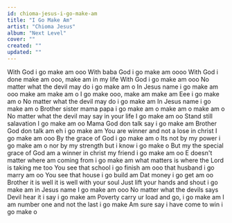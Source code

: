```yaml
---
id: chioma-jesus-i-go-make-am
title: "I Go Make Am"
artist: "Chioma Jesus"
album: "Next Level"
cover: ""
created: ""
updated: ""
---
```


With God i go make am ooo
With baba God i go make am oooo
With God i done make am ooo, make am in my life
With God i go make am  ooo
No matter what the devil may do i go make am o
In Jesus name i go make am ooo make am make am o
I go make ooo, make am make am
Eee i go make am o
No matter what the devil may do
i go make am
In Jesus name i go make am o
Brother sister mama papa i go make am o make am o make am o
No matter what the devil may say in your life I go make am oo
Stand still salavation  I go make am oo
Mama God don talk  say i go make am
Brother God don talk am eh i go make am
You are winner and not a lose in christ
I go make am ooo
By the grace of God i go make am o
Its not by my power i go make am o
nor by my strength but i know i go make o
But my the special grace of God am a winner in christ
my friend i go make am oo
E doesn't matter where am coming from i go make am
what matters is where the Lord is taking me too
You see that school i go finish am ooo
that husband i go marry am oo
You see that house i go build am
Dat money i go get am oo
Brother it is well it is well with your soul
Just lift your hands and shout i go make am
in Jesus name I go make am ooo
No matter what the devils says
Devil hear it i say i go make am
Poverty carry ur load and go, i go make am
I am number one and not the last i go make
Am sure say i have come to win i go make o